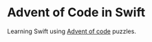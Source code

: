 # Advent of Code in Swift

Learning Swift using [Advent of code](https://adventofcode.com) puzzles.
